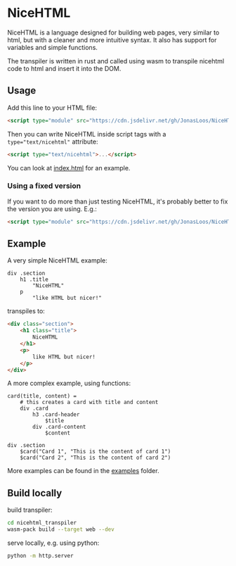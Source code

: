 # NiceHTML

NiceHTML is a language designed for building web pages, very similar to html, but with a cleaner and more intuitive syntax.
It also has support for variables and simple functions.

The transpiler is written in rust and called using wasm to transpile nicehtml code to html and insert it into the DOM.


## Usage

Add this line to your HTML file:

```html
<script type="module" src="https://cdn.jsdelivr.net/gh/JonasLoos/NiceHTML@built/nicehtml.js"></script>
```

Then you can write NiceHTML inside script tags with a `type="text/nicehtml"` attribute:

```html
<script type="text/nicehtml">...</script>
```

You can look at [index.html](index.html) for an example.

### Using a fixed version

If you want to do more than just testing NiceHTML, it's probably better to fix the version you are using. E.g.:

```html
<script type="module" src="https://cdn.jsdelivr.net/gh/JonasLoos/NiceHTML@v0.1.1/nicehtml.js"></script>
```


## Example

A very simple NiceHTML example:

```
div .section
    h1 .title
        "NiceHTML"
    p
        "like HTML but nicer!"
```

transpiles to:

```html
<div class="section">
    <h1 class="title">
        NiceHTML
    </h1>
    <p>
        like HTML but nicer!
    </p>
</div>
```

A more complex example, using functions:

```
card(title, content) =
    # this creates a card with title and content
    div .card
        h3 .card-header
            $title
        div .card-content
            $content

div .section
    $card("Card 1", "This is the content of card 1")
    $card("Card 2", "This is the content of card 2")
```

More examples can be found in the [examples](examples) folder.


## Build locally

build transpiler:

```bash
cd nicehtml_transpiler
wasm-pack build --target web --dev
```

serve locally, e.g. using python:

```bash
python -m http.server
```
